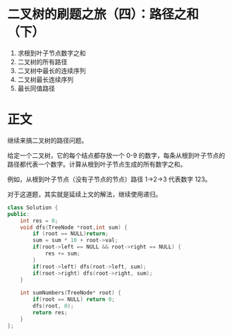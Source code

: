 # 二叉树的刷题之旅（四）：路径之和（下）

1. 求根到叶子节点数字之和   
2. 二叉树的所有路径    
3. 二叉树中最长的连续序列    
4. 二叉树最长连续序列
5. 最长同值路径   


# 正文
继续来搞二叉树的路径问题。

给定一个二叉树，它的每个结点都存放一个 0-9 的数字，每条从根到叶子节点的路径都代表一个数字。计算从根到叶子节点生成的所有数字之和。

例如，从根到叶子节点（没有子节点的节点）路径 1->2->3 代表数字 123。

对于这道题，其实就是延续上文的解法，继续使用递归。

```C++
class Solution {
public:
    int res = 0;
    void dfs(TreeNode *root,int sum) {
        if (root == NULL)return;
        sum = sum * 10 + root->val;
        if(root->left == NULL && root->right == NULL) {
            res += sum;
        }
        if(root->left) dfs(root->left, sum);
        if(root->right) dfs(root->right, sum);
    }
    
    int sumNumbers(TreeNode* root) {
        if(root == NULL) return 0;
        dfs(root, 0);
        return res;
    }
};
```
